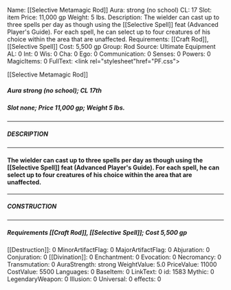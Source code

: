 Name: [[Selective Metamagic Rod]]
Aura: strong (no school)
CL: 17
Slot: item
Price: 11,000 gp
Weight: 5 lbs.
Description: The wielder can cast up to three spells per day as though using the [[Selective Spell]] feat (Advanced Player's Guide). For each spell, he can select up to four creatures of his choice within the area that are unaffected.
Requirements: [[Craft Rod]], [[Selective Spell]]
Cost: 5,500 gp
Group: Rod
Source: Ultimate Equipment
AL: 0
Int: 0
Wis: 0
Cha: 0
Ego: 0
Communication: 0
Senses: 0
Powers: 0
MagicItems: 0
FullText: <link rel="stylesheet"href="PF.css"><div class="heading"><p class="alignleft">[[Selective Metamagic Rod]]</p><div style="clear: both;"></div></div><div><h5><b>Aura </b>strong (no school); <b>CL </b>17th</h5><h5><b>Slot </b>none; <b>Price </b>11,000 gp; <b>Weight </b>5 lbs.</h5></div><hr/><div><h5><b>DESCRIPTION</b></h5></div><hr/><div><h4><p>The wielder can cast up to three spells per day as though using the [[Selective Spell]] feat (Advanced Player's Guide). For each spell, he can select up to four creatures of his choice within the area that are unaffected.</p></h4></div><hr/><div><h5><b>CONSTRUCTION</b></h5></div><hr/><div><h5><b>Requirements </b>[[Craft Rod]], [[Selective Spell]]; <b>Cost </b>5,500 gp</h5></div>
[[Destruction]]: 0
MinorArtifactFlag: 0
MajorArtifactFlag: 0
Abjuration: 0
Conjuration: 0
[[Divination]]: 0
Enchantment: 0
Evocation: 0
Necromancy: 0
Transmutation: 0
AuraStrength: strong
WeightValue: 5.0
PriceValue: 11000
CostValue: 5500
Languages: 0
BaseItem: 0
LinkText: 0
id: 1583
Mythic: 0
LegendaryWeapon: 0
Illusion: 0
Universal: 0
effects: 0
